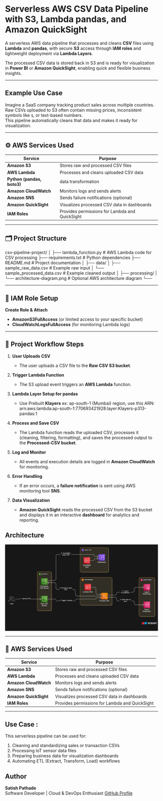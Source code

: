 
# Serverless AWS CSV Data Pipeline with S3, Lambda  pandas, and Amazon QuickSight 

A serverless AWS data pipeline that processes and cleans **CSV** files using **Lambda** and **pandas**, with secure **S3** access through **IAM roles** and lightweight deployment via **Lambda Layers**.

The processed CSV data is stored back in S3 and is ready for visualization in **Power BI** or **Amazon QuickSight**, enabling quick and flexible business insights.

---

## Example Use Case

Imagine a SaaS company tracking product sales across multiple countries.  
Raw CSVs uploaded to S3 often contain missing prices, inconsistent symbols like `$`, or text-based numbers.  
This pipeline automatically cleans that data and makes it ready for visualization.

---

## ⚙️ AWS Services Used

| Service | Purpose |
|----------|----------|
| **Amazon S3** | Stores raw and processed CSV files |
| **AWS Lambda** | Processes and cleans uploaded CSV data |
| **Python (pandas, boto3)** | data transformation |
| **Amazon CloudWatch** | Monitors logs and sends alerts |
| **Amazon SNS** | Sends failure notifications (optional) |
| **Amazon QuickSight** | Visualizes processed CSV data in dashboards |
| **IAM Roles** | Provides permissions for Lambda and QuickSight |

---

## 🗂️ Project Structure

csv-pipeline-project/
│
├── lambda_function.py                  # AWS Lambda code for CSV processing
├── requirements.txt                    # Python dependencies
├── README.md                           # Project documentation
│
├── data/
│     ├── sample_raw_data.csv           # Example raw input
│     └── sample_processed_data.csv     # Example cleaned output
│
├── processing/
|     └── architecture-diagram.png      # Optional AWS architecture diagram
└──

---

## 🔑 IAM Role Setup
**Create Role & Attach**  
   - **AmazonS3FullAccess** (or limited access to your specific bucket)
   - **CloudWatchLogsFullAccess** (for monitoring Lambda logs)

---

## 📁 Project Workflow Steps

1. **User Uploads CSV**
   - The user uploads a CSV file to the **Raw CSV S3 bucket**.

2. **Trigger Lambda Function**
   - The S3 upload event triggers an **AWS Lambda** function.

3. **Lambda Layer Setup for pandas**
   -  Use Prebuilt **Klayers**
   ex: ap-south-1 (Mumbai) region, use this ARN: 
   arn:aws:lambda:ap-south-1:770693421928:layer:Klayers-p313-pandas:1

4. **Process and Save CSV**
   - The Lambda function reads the uploaded CSV, processes it (cleaning, filtering, formatting), and saves the processed output to the **Processed-CSV bucket**.

5. **Log and Monitor**
   - All events and execution details are logged in **Amazon CloudWatch** for monitoring.

6. **Error Handling**
   - If an error occurs, a **failure notification** is sent using AWS monitoring tool **SNS**.

7. **Data Visualization**
   - **Amazon QuickSight** reads the processed CSV from the S3 bucket and displays it in an interactive **dashboard** for analytics and reporting.

## Architecture 

   ![CSV Data Pipeline Architecture](processing\csv-pipeline-architecture.png)

---

## 🧩 AWS Services Used

| Service | Purpose |
|----------|----------|
| **Amazon S3** | Stores raw and processed CSV files |
| **AWS Lambda** | Processes and cleans uploaded CSV data |
| **Amazon CloudWatch** | Monitors logs and sends alerts |
| **Amazon SNS** | Sends failure notifications (optional) |
| **Amazon QuickSight** | Visualizes processed CSV data in dashboards |
| **IAM Roles** | Provides permissions for Lambda and QuickSight |

---

## Use Case :
This serverless pipeline can be used for:
1. Cleaning and standardizing sales or transaction CSVs  
2. Processing IoT sensor data files  
3. Preparing business data for visualization dashboards  
4. Automating ETL (Extract, Transform, Load) workflows  

## Author

**Satish Pathade**  
Software Developer | Cloud & DevOps Enthusiast
[GitHub Profile](https://github.com/satishpathade)